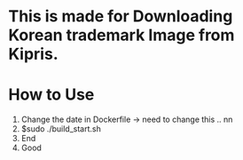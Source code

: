 # This is made for Downloading Korean trademark Image from Kipris.

# How to Use

1. Change the date in Dockerfile -> need to change this .. nn
2. $sudo ./build_start.sh
3. End
4. Good